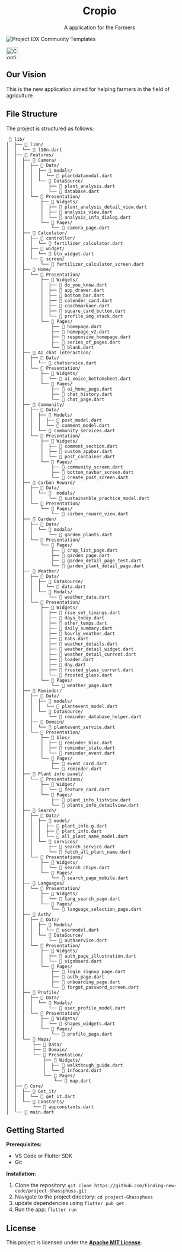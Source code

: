 <h1 align="center">Cropio</h1>
<div align="center">A application for the Farmers</div>

![Project IDX Community Templates](./intro.png)

<a href="https://idx.google.com/import?url=https%3A%2F%2Fgithub.com%2FFinding-new-code%2Fproject-Ghassphuss.git">
  <picture>
    <source
      media="(prefers-color-scheme: dark)"
      srcset="https://cdn.idx.dev/btn/continue_dark_32.svg">
    <source
      media="(prefers-color-scheme: light)"
      srcset="https://cdn.idx.dev/btn/continue_light_32.svg">
    <img
      height="32"
      alt="Continue in IDX"
      src="https://cdn.idx.dev/btn/continue_purple_32.svg">
  </picture>
</a>

## Our Vision

This is the new application aimed for helping farmers in the field of agriculture

## File Structure

The project is structured as follows:
```
 📁 lib/
│  ├── 📁 l10n/
│  │  └── 📄 l10n.dart
│  ├── 📁 Features/
│  │  ├── 📁 Camera/
│  │  │  ├── 📁 Data/
│  │  │  │  ├── 📁 modals/
│  │  │  │  │  └── 📄 plantdatamodal.dart
│  │  │  │  └── 📁 DataSource/
│  │  │  │      ├── 📄 plant_analysis.dart
│  │  │  │      └── 📄 database.dart
│  │  │  └── 📁 Presentation/
│  │  │      ├── 📁 Widgets/
│  │  │      │  ├── 📄 plant_analysis_detail_view.dart
│  │  │      │  ├── 📄 analysis_view.dart
│  │  │      │  └── 📄 analysis_info_dialog.dart
│  │  │      └── 📁 Pages/
│  │  │          └── 📄 camera_page.dart
│  │  ├── 📁 Calculator/
│  │  │  ├── 📁 controller/
│  │  │  │  └── 📄 fertilizer_calculator.dart
│  │  │  ├── 📁 widget/
│  │  │  │  └── 📄 btn_widget.dart
│  │  │  └── 📁 screen/
│  │  │      └── 📄 fertilizer_calculator_screen.dart
│  │  ├── 📁 Home/
│  │  │  └── 📁 Presentation/
│  │  │      ├── 📁 Widgets/
│  │  │      │  ├── 📄 do_you_know.dart
│  │  │      │  ├── 📄 app_drawer.dart
│  │  │      │  ├── 📄 bottom_bar.dart
│  │  │      │  ├── 📄 calender_card.dart
│  │  │      │  ├── 📄 coachmarkaer.dart
│  │  │      │  ├── 📄 square_card_button.dart
│  │  │      │  └── 📄 profile_img_stack.dart
│  │  │      └── 📁 Pages/
│  │  │          ├── 📄 homepage.dart
│  │  │          ├── 📄 homepage_v2.dart
│  │  │          ├── 📄 responsive_homepage.dart
│  │  │          ├── 📄 series_of_pages.dart
│  │  │          └── 📄 blank.dart
│  │  ├── 📁 AI chat interaction/
│  │  │  ├── 📁 Data/
│  │  │  │  └── 📄 chatservice.dart
│  │  │  └── 📁 Presentation/
│  │  │      ├── 📁 Widgets/
│  │  │      │  └── 📄 ai_voice_bottomsheet.dart
│  │  │      └── 📁 Pages/
│  │  │          ├── 📄 ai_home_page.dart
│  │  │          ├── 📄 chat_history.dart
│  │  │          └── 📄 chat_page.dart
│  │  ├── 📁 Community/
│  │  │  ├── 📁 Data/
│  │  │  │  ├── 📁 Models/
│  │  │  │  │  ├── 📄 post_model.dart
│  │  │  │  │  └── 📄 comment_model.dart
│  │  │  │  └── 📄 community_services.dart
│  │  │  └── 📁 Presentation/
│  │  │      ├── 📁 Widgets/
│  │  │      │  ├── 📄 comment_section.dart
│  │  │      │  ├── 📄 custom_appbar.dart
│  │  │      │  └── 📄 post_container.dart
│  │  │      └── 📁 Pages/
│  │  │          ├── 📄 community_screen.dart
│  │  │          ├── 📄 bottom_navbar_screen.dart
│  │  │          └── 📄 create_post_screen.dart
│  │  ├── 📁 Carbon Reward/
│  │  │  ├── 📁 Data/
│  │  │  │  └── 📁  modals/
│  │  │  │      └── 📄 sustainanble_practice_modal.dart
│  │  │  └── 📁 Presentation/
│  │  │      └── 📁 Pages/
│  │  │          └── 📄 carbon_reward_view.dart
│  │  ├── 📁 Garden/
│  │  │  ├── 📁 Data/
│  │  │  │  └── 📁 modala/
│  │  │  │      └── 📄 garden_plants.dart
│  │  │  └── 📁 Presentation/
│  │  │      └── 📁 Pages/
│  │  │          ├── 📄 crop_list_page.dart
│  │  │          ├── 📄 garden_page.dart
│  │  │          ├── 📄 garden_detail_page_test.dart
│  │  │          └── 📄 garden_plant_detail_page.dart
│  │  ├── 📁 Weather/
│  │  │  ├── 📁 Data/
│  │  │  │  ├── 📁 Datasource/
│  │  │  │  │  └── 📄 data.dart
│  │  │  │  └── 📁 Modals/
│  │  │  │      └── 📄 weather_data.dart
│  │  │  └── 📁 Presentation/
│  │  │      ├── 📁 Widgets/
│  │  │      │  ├── 📄 rise_set_timings.dart
│  │  │      │  ├── 📄 days_today.dart
│  │  │      │  ├── 📄 other_temps.dart
│  │  │      │  ├── 📄 daily_summary.dart
│  │  │      │  ├── 📄 hourly_weather.dart
│  │  │      │  ├── 📄 tabs.dart
│  │  │      │  ├── 📄 weather_details.dart
│  │  │      │  ├── 📄 weather_detail_widget.dart
│  │  │      │  ├── 📄 weather_detail_current.dart
│  │  │      │  ├── 📄 loader.dart
│  │  │      │  ├── 📄 day.dart
│  │  │      │  ├── 📄 frosted_glass_current.dart
│  │  │      │  └── 📄 frosted_glass.dart
│  │  │      └── 📁 Pages/
│  │  │          └── 📄 weather_page.dart
│  │  ├── 📁 Reminder/
│  │  │  ├── 📁 Data/
│  │  │  │  ├── 📁 modals/
│  │  │  │  │  └── 📄 plantevent_model.dart
│  │  │  │  └── 📁 DataSource/
│  │  │  │      └── 📄 reminder_database_helper.dart
│  │  │  ├── 📁 Domain/
│  │  │  │  └── 📄 plantevent_service.dart
│  │  │  └── 📁 Presentation/
│  │  │      ├── 📁 bloc/
│  │  │      │  ├── 📄 reminder_bloc.dart
│  │  │      │  ├── 📄 reminder_state.dart
│  │  │      │  └── 📄 reminder_event.dart
│  │  │      └── 📁 Pages/
│  │  │          ├── 📄 event_card.dart
│  │  │          └── 📄 reminder.dart
│  │  ├── 📁 Plant info panel/
│  │  │  └── 📁 Presentations/
│  │  │      ├── 📁 Widget/
│  │  │      │  └── 📄 feature_card.dart
│  │  │      └── 📁 Pages/
│  │  │          ├── 📄 plant_info_listview.dart
│  │  │          └── 📄 plants_info_detailview.dart
│  │  ├── 📁 Search/
│  │  │  ├── 📁 Data/
│  │  │  │  ├── 📁 model/
│  │  │  │  │  ├── 📄 plant_info.g.dart
│  │  │  │  │  ├── 📄 plant_info.dart
│  │  │  │  │  └── 📄 all_plant_name_model.dart
│  │  │  │  └── 📁 services/
│  │  │  │      ├── 📄 search_service.dart
│  │  │  │      └── 📄 fetch_all_plant_name.dart
│  │  │  └── 📁 Presentations/
│  │  │      ├── 📁 Widgets/
│  │  │      │  └── 📄 search_chips.dart
│  │  │      └── 📁 Pages/
│  │  │          └── 📄 search_page_mobile.dart
│  │  ├── 📁 Languages/
│  │  │  └── 📁 Presentation/
│  │  │      ├── 📁 Widgets/
│  │  │      │  └── 📄 lang_search_page.dart
│  │  │      └── 📁 Pages/
│  │  │          └── 📄 language_selection_page.dart
│  │  ├── 📁 Auth/
│  │  │  ├── 📁 Data/
│  │  │  │  ├── 📁 Models/
│  │  │  │  │  └── 📄 usermodel.dart
│  │  │  │  └── 📁 DataSource/
│  │  │  │      └── 📄 authservice.dart
│  │  │  └── 📁 Presentation/
│  │  │      ├── 📁 Widgets/
│  │  │      │  ├── 📄 auth_page_illustration.dart
│  │  │      │  └── 📄 signboard.dart
│  │  │      └── 📁 Pages/
│  │  │          ├── 📄 login_signup_page.dart
│  │  │          ├── 📄 auth_page.dart
│  │  │          ├── 📄 onboarding_page.dart
│  │  │          └── 📄 forgot_password_screen.dart
│  │  ├── 📁 Profile/
│  │  │  ├── 📁 Data/
│  │  │  │  └── 📁 Modals/
│  │  │  │      └── 📄 user_profile_model.dart
│  │  │  └── 📁 Presentation/
│  │  │      ├── 📁 Widgets/
│  │  │      │  └── 📄 shapes_widgets.dart
│  │  │      └── 📁 Pages/
│  │  │          └── 📄 profile_page.dart
│  │  └── 📁 Maps/
│  │      ├── 📁 Data/
│  │      ├── 📁 Domain/
│  │      └── 📁 Presentation/
│  │          ├── 📁 Widgets/
│  │          │  ├── 📄 walkthough_guide.dart
│  │          │  └── 📄 infocard.dart
│  │          └── 📁 Pages/
│  │              └── 📄 map.dart
│  ├── 📁 Core/
│  │  ├── 📁 Get_it/
│  │  │  └── 📄 get_it.dart
│  │  └── 📁 Constants/
│  │      └── 📄 appconstants.dart
│  └── 📄 main.dart

```
## Getting Started

**Prerequisites:**

* VS Code or Flutter SDK
* Git


**Installation:**

1. Clone the repository: `git clone https://github.com/Finding-new-code/project-Ghassphuss.git`
2. Navigate to the project directory: `cd project-Ghassphuss`
3. update dependencies using `flutter pub get`
4. Run the app:  `flutter run `

## License

This project is licensed under the [**Apache MIT License**].

[**Apache MIT License**]: https://www.apache.org/licenses/LICENSE-2.0